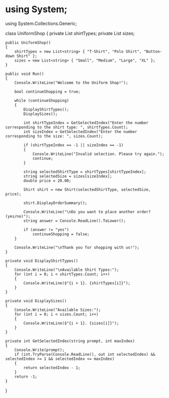 # using System;
using System.Collections.Generic;

class UniformShop
{
    private List<string> shirtTypes;
    private List<string> sizes;

    public UniformShop()
    {
        shirtTypes = new List<string> { "T-Shirt", "Polo Shirt", "Button-down Shirt" };
        sizes = new List<string> { "Small", "Medium", "Large", "XL" };
    }

    public void Run()
    {
        Console.WriteLine("Welcome to the Uniform Shop!");

        bool continueShopping = true;

        while (continueShopping)
        {
            DisplayShirtTypes();
            DisplaySizes();

            int shirtTypeIndex = GetSelectedIndex("Enter the number corresponding to the shirt type: ", shirtTypes.Count);
            int sizeIndex = GetSelectedIndex("Enter the number corresponding to the size: ", sizes.Count);

            if (shirtTypeIndex == -1 || sizeIndex == -1)
            {
                Console.WriteLine("Invalid selection. Please try again.");
                continue;
            }

            string selectedShirtType = shirtTypes[shirtTypeIndex];
            string selectedSize = sizes[sizeIndex];
            double price = 20.00;

            Shirt shirt = new Shirt(selectedShirtType, selectedSize, price);

            shirt.DisplayOrderSummary();

            Console.WriteLine("\nDo you want to place another order? (yes/no)");
            string answer = Console.ReadLine().ToLower();

            if (answer != "yes")
                continueShopping = false;
        }

        Console.WriteLine("\nThank you for shopping with us!");
    }

    private void DisplayShirtTypes()
    {
        Console.WriteLine("\nAvailable Shirt Types:");
        for (int i = 0; i < shirtTypes.Count; i++)
        {
            Console.WriteLine($"{i + 1}. {shirtTypes[i]}");
        }
    }

    private void DisplaySizes()
    {
        Console.WriteLine("Available Sizes:");
        for (int i = 0; i < sizes.Count; i++)
        {
            Console.WriteLine($"{i + 1}. {sizes[i]}");
        }
    }

    private int GetSelectedIndex(string prompt, int maxIndex)
    {  
        Console.Write(prompt);
        if (int.TryParse(Console.ReadLine(), out int selectedIndex) && selectedIndex >= 1 && selectedIndex <= maxIndex)
        {
            return selectedIndex - 1;
        }
        return -1;
    }
}
